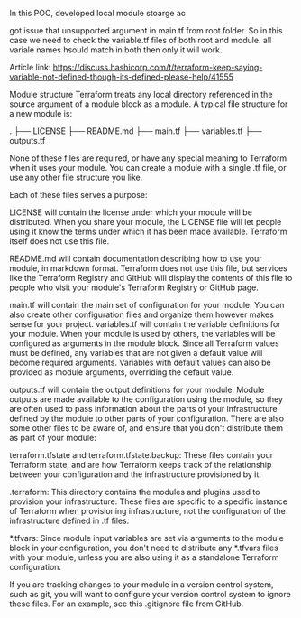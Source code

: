 In this POC, developed local module stoarge ac

got issue that unsupported argument in main.tf from root folder.
So in this case we need to check the variable.tf files of both root and module.
all variale names hsould match in both then only it will work.

Article link: https://discuss.hashicorp.com/t/terraform-keep-saying-variable-not-defined-though-its-defined-please-help/41555

Module structure
Terraform treats any local directory referenced in the source argument of a module block as a module. A typical file structure for a new module is:

.
├── LICENSE
├── README.md
├── main.tf
├── variables.tf
├── outputs.tf

None of these files are required, or have any special meaning to Terraform when it uses your module. You can create a module with a single .tf file, or use any other file structure you like.

Each of these files serves a purpose:

LICENSE
will contain the license under which your module will be distributed. When you share your module, the LICENSE file will let people using it know the terms under which it has been made available. Terraform itself does not use this file.

README.md
will contain documentation describing how to use your module, in markdown format. Terraform does not use this file, but services like the Terraform Registry and GitHub will display the contents of this file to people who visit your module's Terraform Registry or GitHub page.

main.tf
will contain the main set of configuration for your module. You can also create other configuration files and organize them however makes sense for your project.
variables.tf will contain the variable definitions for your module. When your module is used by others, the variables will be configured as arguments in the module block. Since all Terraform values must be defined, any variables that are not given a default value will become required arguments. Variables with default values can also be provided as module arguments, overriding the default value.

outputs.tf
will contain the output definitions for your module. Module outputs are made available to the configuration using the module, so they are often used to pass information about the parts of your infrastructure defined by the module to other parts of your configuration.
There are also some other files to be aware of, and ensure that you don't distribute them as part of your module:

terraform.tfstate and terraform.tfstate.backup:
These files contain your Terraform state, and are how Terraform keeps track of the relationship between your configuration and the infrastructure provisioned by it.

.terraform:
This directory contains the modules and plugins used to provision your infrastructure. These files are specific to a specific instance of Terraform when provisioning infrastructure, not the configuration of the infrastructure defined in .tf files.

*.tfvars:
Since module input variables are set via arguments to the module block in your configuration, you don't need to distribute any *.tfvars files with your module, unless you are also using it as a standalone Terraform configuration.

If you are tracking changes to your module in a version control system, such as git, you will want to configure your version control system to ignore these files. For an example, see this .gitignore file from GitHub.

